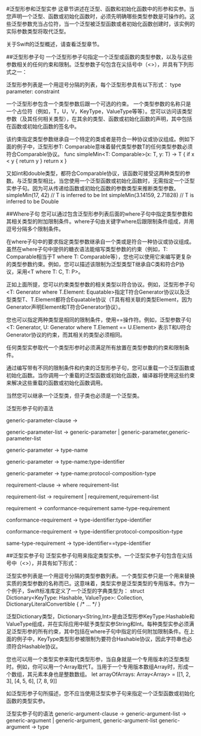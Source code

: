 #泛型形参和泛型实参
这章节讲述在泛型、函数和初始化函数中的形参和实参。当您声明一个泛型、函数或初始化函数时，必须先明确哪些类型参数是可操作的。这些泛型参数充当占位符，当一个泛型被泛型函数或者初始化函数创建时，该实例的实际参数类型将取代泛型。

关于Swift的泛型概述，请查看泛型章节。


##泛型形参子句
一个泛型形参子句指定一个泛型或函数的类型参数，以及与这些参数相关的任何约束和限制。泛型参数子句包含在尖括号中（<>），并具有下列形式之一：
<generic parameter list>
<generic parameter list where requirements>

泛型形参列表是一个用逗号分隔的列表，每个泛型形参具有以下形式：
type parameter: constraint

一个泛型形参包含一个类型参数后跟一个可选的约束。 一个类型参数的名称只是一个占位符（例如，T，U，V，KeyType，ValueType等等）。您可以访问该类型参数（及其任何相关类型），在其余的类型、函数或初始化函数的声明，其中包括在函数或初始化函数的签名中。

该约束指定类型参数继承自一个特定的类或者是符合一种协议或协议组成。例如下面的例子中，泛型形参T: Comparable意味着替代类型参数T的任何类型参数必须符合Comparable协议。
func simpleMin<T: Comparable>(x: T, y: T) -> T {
    if x < y {
        return y
    }
    return x
}

又如int和double类型，都符合Comparable协议，该函数可接受这两种类型的参数。与泛型类型相比，当您使用一个泛型函数或初始化函数时，无需指定一个泛型实参子句。因为可从传递给函数或初始化函数的参数类型来推断类型参数。
simpleMin(17, 42) // T is inferred to be Int
simpleMin(3.14159, 2.71828) // T is inferred to be Double

##Where子句
您可以通过包含泛型形参列表后面的where子句中指定类型参数和其相关类型的附加限制条件。where子句由关键字where后跟限制条件组成，并用逗号分隔多个限制条件。

在where子句中的要求指定类型参数继承自一个类或是符合一种协议或协议组成。虽然在where子句中提供的糖衣语法能缩写类型参数的约束（例如，T: Comparable相当于T where T: Comparable等），您也可以使用它来编写更复杂的类型参数约束。例如，您可以描述该限制为泛型类型T继承自C类和符合P协议，采用<T where T: C, T: P>。

正如上面所提，您可以约束类型参数的相关类型以符合协议。例如，泛型形参子句<T: Generator where T.Element: Equatable>指定T符合Generator协议以及泛型类型T、T.Element都符合Equatable协议（T具有相关联的类型Element，因为Generator声明Element和T符合Generator协议）。

您也可以指定两种类型是相同的限制条件，使用==操作符。例如，泛型参数子句<T: Generator, U: Generator where T.Element == U.Element> 表示T和U符合Generator协议的约束，而其相关的类型必须相同。

任何类型实参取代一个类型形参时必须满足所有放置在类型参数的约束和限制条件。

通过编写带有不同的限制条件和约束的泛型形参子句，您可以重载一个泛型函数或初始化函数。当你调用一个重载的泛型函数或初始化函数，编译器将使用这些约束来解决这些重载的函数或初始化函数调用。

当然您可以继承一个泛型类，但子类也必须是一个泛型类。

泛型形参子句的语法

generic-parameter-clause → <generic-parameter-listrequirement-clause opt>

generic-parameter-list → generic-parameter | generic-parameter,generic-parameter-list

generic-parameter → type-name

generic-parameter → type-name:type-identifier

generic-parameter → type-name:protocol-composition-type

requirement-clause → where requirement-list

requirement-list → requirement | requirement,requirement-list

requirement → conformance-requirement  same-type-requirement

conformance-requirement → type-identifier:type-identifier

conformance-requirement → type-identifier:protocol-composition-type

same-type-requirement → type-identifier==type-identifier

##泛型实参子句
泛型实参子句用来指定类型实参。一个泛型实参子句包含在尖括号中（<>），并具有如下形式：
<generic argument list>

泛型实参列表是一个用逗号分隔的类型参数列表。一个类型实参只是一个用来替换实质的类型参数的名称而已。这意味着，类型实参是泛型类型的专用版本。作为一个例子，Swift标准库定义了一个泛型的字典类型为：
struct Dictionary<KeyType: Hashable, ValueType>: Collection, DictionaryLiteralConvertible {
    /* ... */
}

泛型Dictionary类型，Dictionary<String,Int>是由泛型形参KeyType:Hashable和ValueType组成，并在实际应用中赋予类型实参String和Int。每种类型实参必须满足泛型形参的所有约束，其中包括在where子句中指定的任何附加限制条件。在上面的例子中，KeyType类型形参被限制为要符合Hashable协议，因此字符串也必须符合Hashable协议。

您也可以用一个类型实参来取代类型形参，当自身就是一个专用版本的泛型类型时。例如，你可以用一个Array<T>取代T。当用于一个专用版本数组Array<Int>时，形成一个数组，其元素本身也是整数数组。
let arrayOfArrays: Array<Array<Int>> = [[1, 2, 3], [4, 5, 6], [7, 8, 9]]

如泛型形参子句所描述，您不应当使用泛型实参子句来指定一个泛型函数或初始化函数的类型实参。

泛型实参子句的语法
generic-argument-clause → <generic-argument-list>
generic-argument-list → generic-argument | generic-argument, generic-argument-list
generic-argument → type
